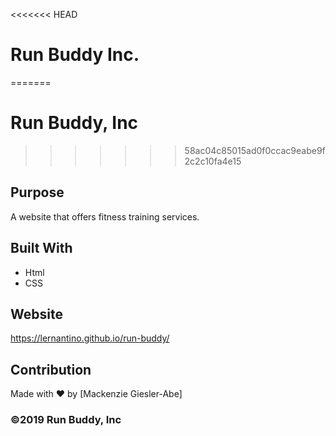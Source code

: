 <<<<<<< HEAD
# Run Buddy Inc.
=======
# Run Buddy, Inc
>>>>>>> 58ac04c85015ad0f0ccac9eabe9f2c2c10fa4e15

## Purpose
A website that offers fitness training services. 

## Built With
* Html
* CSS 

## Website
https://lernantino.github.io/run-buddy/ 

## Contribution
Made with ❤️ by [Mackenzie Giesler-Abe]  

### ©️2019 Run Buddy, Inc 
